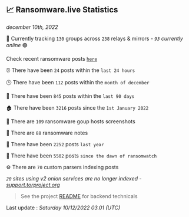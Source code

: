 
## 📈 Ransomware.live Statistics
_december 10th, 2022_

🔎 Currently tracking `130` groups across `238` relays & mirrors - _`93` currently online_ 🟢

Check recent ransomware posts [`here`](recentposts.md)


⏰ There have been `24` posts within the `last 24 hours`

🕓 There have been `112` posts within the `month of december`

📅 There have been `845` posts within the `last 90 days`

🏚 There have been `3216` posts since the `1st January 2022`

📸 There are `109` ransomware goup hosts screenshots

📝 There are `88` ransomware notes

🚀 There have been `2252` posts `last year`

🐣 There have been `5502` posts `since the dawn of ransomwatch`

⚙️ There are `70` custom parsers indexing posts

_`20` sites using v2 onion services are no longer indexed - [support.torproject.org](https://support.torproject.org/onionservices/v2-deprecation/)_

> See the project [README](https://github.com/jmousqueton/ransomwatch#readme) for backend technicals



Last update : _Saturday 10/12/2022 03.01 (UTC)_

